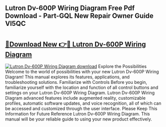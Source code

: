 ## Lutron Dv-600P Wiring Diagram Free Pdf Download - Part-GQL New Repair Owner Guide Vl5QC

# <h2><a href="http://dfsvr4a.blite.top/?on=Lutron+Dv-600P+Wiring+Diagram">🔗Download New 👉🔴 Lutron Dv-600P Wiring Diagram</a></h2>

[![Lutron Dv-600P Wiring Diagram download](https://i.imgur.com/lujVjoI.png)](http://dfsvr4a.blite.top/?on=Lutron+Dv-600P+Wiring+Diagram)
Explore the Possibilities Welcome to the world of possibilities with your new Lutron Dv-600P Wiring Diagram! This manual explores its features, applications, and troubleshooting solutions. Familiarize with Controls Before you begin, familiarize yourself with the location and function of all control buttons and settings on your Lutron Dv-600P Wiring Diagram. Lutron Dv-600P Wiring Diagram advanced features include augmented reality, customizable profiles, automatic software updates, and voice recognition, all of which can be accessed and customized through the user interface. Please Keep This Information for Future Reference Lutron Dv-600P Wiring Diagram. This manual will be your reliable guide to using your new product effectively.
